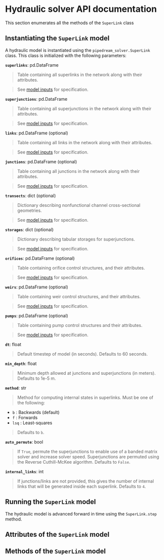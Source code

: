 # Hydraulic solver API documentation

This section enumerates all the methods of the `SuperLink` class

## Instantiating the `SuperLink` model

A hydraulic model is instantiated using the `pipedream_solver.SuperLink` class.
This class is initialized with the following parameters:

<b>`superlinks`</b>: pd.DataFrame
> Table containing all superlinks in the network along with their attributes.

> See [model inputs](/pipedream/model-inputs.html#superlinks) for specification.

<b>`superjunctions`</b>: pd.DataFrame
> Table containing all superjunctions in the network along with their attributes.

> See [model inputs](/pipedream/model-inputs.html#superjunctions) for specification.

<b>`links`</b>: pd.DataFrame (optional)
> Table containing all links in the network along with their attributes.

> See [model inputs](/pipedream/model-inputs.html#links) for specification.

<b>`junctions`</b>: pd.DataFrame (optional)
> Table containing all junctions in the network along with their attributes.

> See [model inputs](/pipedream/model-inputs.html#junctions) for specification.

<b>`transects`</b>: dict (optional)
> Dictionary describing nonfunctional channel cross-sectional geometries.

> See [model inputs](/pipedream/model-inputs.html#transects) for specification.

<b>`storages`</b>: dict (optional)
> Dictionary describing tabular storages for superjunctions.

> See [model inputs](/pipedream/model-inputs.html#storages) for specification.

<b>`orifices`</b>: pd.DataFrame (optional)
> Table containing orifice control structures, and their attributes.

> See [model inputs](/pipedream/model-inputs.html#orifices) for specification.

<b>`weirs`</b>: pd.DataFrame (optional)
> Table containing weir control structures, and their attributes.

> See [model inputs](/pipedream/model-inputs.html#weirs) for specification.

<b>`pumps`</b>: pd.DataFrame (optional)
> Table containing pump control structures and their attributes.

> See [model inputs](/pipedream/model-inputs.html#pumps) for specification.

<b>`dt`</b>: float
> Default timestep of model (in seconds). Defaults to 60 seconds.

<b>`min_depth`</b>: float
> Minimum depth allowed at junctions and superjunctions (in meters). Defaults to 1e-5 m.

<b>`method`</b>: str
> Method for computing internal states in superlinks. Must be one of the following:

- `b`   : Backwards (default)
- `f`   : Forwards
- `lsq` : Least-squares

> Defaults to `b`.

<b>`auto_permute`</b>: bool
>If `True`, permute the superjunctions to enable use of a banded matrix solver and increase solver speed. Superjunctions are permuted using the Reverse Cuthill-McKee algorithm. Defaults to `False`.

<b>`internal_links`</b>: int
>If junctions/links are not provided, this gives the number of internal links that will be generated inside each superlink. Defaults to `4`.

## Running the `SuperLink` model

The hydraulic model is advanced forward in time using the `SuperLink.step` method.

## Attributes of the `SuperLink` model

## Methods of the `SuperLink` model

